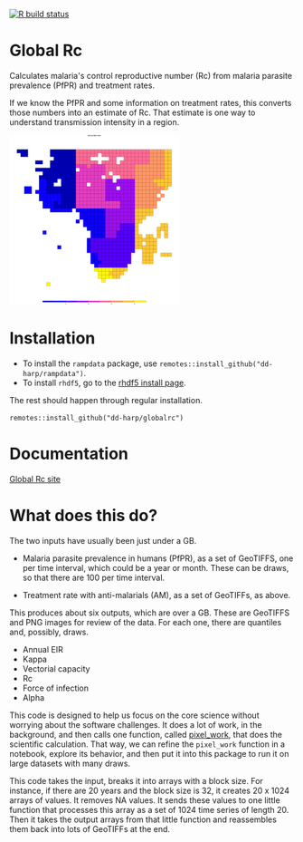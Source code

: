 <!-- badges: start -->
[![R build status](https://github.com/dd-harp/globalrc/workflows/R-CMD-check/badge.svg)](https://github.com/dd-harp/globalrc/actions)
<!-- badges: end -->

# Global Rc

Calculates malaria's control reproductive number (Rc) from malaria parasite prevalence (PfPR)
and treatment rates.

If we know the PfPR and some information on treatment rates, this converts
those numbers into an estimate of Rc. That estimate is one way to understand
transmission intensity in a region.

![Data blocks for computation on the globe](./vignettes/africa_blocked.png)

# Installation

* To install the `rampdata` package, use `remotes::install_github("dd-harp/rampdata")`.
* To install `rhdf5`, go to the [rhdf5 install page](https://www.bioconductor.org/packages/release/bioc/html/rhdf5.html).

The rest should happen through regular installation.

```
remotes::install_github("dd-harp/globalrc")
```


# Documentation

[Global Rc site](https://dd-harp.github.io/globalrc/)


# What does this do?

The two inputs have usually been just under a GB.

* Malaria parasite prevalence in humans (PfPR), as a set of GeoTIFFS,
  one per time interval, which could be a year or month. These can be draws,
  so that there are 100 per time interval.

* Treatment rate with anti-malarials (AM), as a set of GeoTIFFs, as above.

This produces about six outputs, which are over a GB. These are GeoTIFFS
and PNG images for review of the data. For each one, there are quantiles
and, possibly, draws.

* Annual EIR
* Kappa
* Vectorial capacity
* Rc
* Force of infection
* Alpha

This code is designed to help us focus on the core science without
worrying about the software challenges. It does a lot of work,
in the background, and then calls one function, called
[pixel_work](R/pixel_work.R),
that does the scientific calculation. That way, we can refine the
`pixel_work` function in a notebook, explore its behavior, and then
put it into this package to run it on large datasets with many draws.

This code takes the input, breaks it into arrays with a block size.
For instance, if there are 20 years and the block size is 32, it
creates 20 x 1024 arrays of values. It removes NA values.
It sends these values to one little function that processes this 
array as a set of 1024 time series of length 20. Then it takes
the output arrays from that little function and reassembles them back
into lots of GeoTIFFs at the end.
